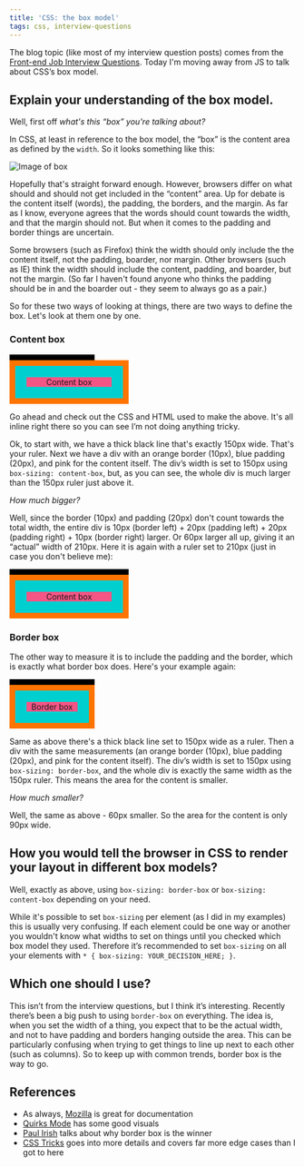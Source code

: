 ```yaml
---
title: 'CSS: the box model'
tags: css, interview-questions
---
```


The blog topic (like most of my interview question posts) comes from the [Front-end Job Interview Questions](https://github.com/h5bp/Front-end-Developer-Interview-Questions#css-questions). Today I'm moving away from JS to talk about CSS’s box model.

## Explain your understanding of the box model.

Well, first off *what's this “box” you're talking about?*

In CSS, at least in reference to the box model, the “box” is the content area as defined by the `width`. So it looks something like this:

![Image of box](/images/blog/box-model.jpg)

Hopefully that's straight forward enough. However, browsers differ on what should and should not get included in the “content” area. Up for debate is the content itself (words), the padding, the borders, and the margin. As far as I know, everyone agrees that the words should count towards the width, and that the margin should not. But when it comes to the padding and border things are uncertain.

Some browsers (such as Firefox) think the width should only include the the content itself, not the padding, boarder, nor margin. Other browsers (such as IE) think the width should include the content, padding, and boarder, but not the margin. (So far I haven't found anyone who thinks the padding should be in and the boarder out - they seem to always go as a pair.)

So for these two ways of looking at things, there are two ways to define the box. Let's look at them one by one.

### Content box

<style>
  .border-box {
    box-sizing: border-box;
  }
  .content-box {
    box-sizing: content-box;
  }
  .width {
    border: 5px solid black;
    width: 150px;
  }
  .example {
    text-align: center;
    width: 150px;
    border: 10px solid #FF7400;
    padding: 20px;
    background-image: linear-gradient(to bottom, #F55585 0%, #F55585 100%),
                      linear-gradient(to bottom, #00CFCF 0%, #00CFCF 100%);
    background-clip: content-box, padding-box;
    margin-bottom: 10px;
  }
</style>

<div class="border-box width">
</div>

<div class="content-box example">
  Content box
</div>

Go ahead and check out the CSS and HTML used to make the above. It's all inline right there so you can see I’m not doing anything tricky.

Ok, to start with, we have a thick black line that's exactly 150px wide. That's your ruler. Next we have a div with an orange border (10px), blue padding (20px), and pink for the content itself. The div’s width is set to 150px using `box-sizing: content-box`, but, as you can see, the whole div is much larger than the 150px ruler just above it.

*How much bigger?*

Well, since the border (10px) and padding (20px) don't count towards the total width, the entire div is 10px (border left) + 20px (padding left) + 20px (padding right) + 10px (border right) larger. Or 60px larger all up, giving it an “actual” width of 210px. Here it is again with a ruler set to 210px (just in case you don't believe me):

<div class="border-box width" style="width: 210px;">
</div>

<div class="content-box example">
  Content box
</div>

### Border box

The other way to measure it is to include the padding and the border, which is exactly what border box does. Here's your example again:

<div class="border-box width">
</div>

<div class="border-box example">
  Border box
</div>

Same as above there's a thick black line set to 150px wide as a ruler. Then a div with the same measurements (an orange border (10px), blue padding (20px), and pink for the content itself). The div’s width is set to 150px using `box-sizing: border-box`, and the whole div is exactly the same width as the 150px ruler. This means the area for the content is smaller.

*How much smaller?*

Well, the same as above - 60px smaller. So the area for the content is only 90px wide.


## How you would tell the browser in CSS to render your layout in different box models?

Well, exactly as above, using `box-sizing: border-box` or `box-sizing: content-box` depending on your need.

While it's possible to set `box-sizing` per element (as I did in my examples) this is usually very confusing. If each element could be one way or another you wouldn't know what widths to set on things until you checked which box model they used. Therefore it’s recommended to set `box-sizing` on all your elements with `* { box-sizing: YOUR_DECISION_HERE; }`.

## Which one should I use?

This isn’t from the interview questions, but I think it’s interesting. Recently there’s been a big push to using `border-box` on everything. The idea is, when you set the width of a thing, you expect that to be the actual width, and not to have padding and borders hanging outside the area. This can be particularly confusing when trying to get things to line up next to each other (such as columns). So to keep up with common trends, border box is the way to go.

## References

* As always, [Mozilla](https://developer.mozilla.org/en-US/docs/Web/CSS/CSS_Box_Model/Introduction_to_the_CSS_box_model) is great for documentation
* [Quirks Mode](http://quirksmode.org/css/user-interface/boxsizing.html) has some good visuals
* [Paul Irish](http://www.paulirish.com/2012/box-sizing-border-box-ftw/) talks about why border box is the winner
* [CSS Tricks](https://css-tricks.com/the-css-box-model/) goes into more details and covers far more edge cases than I got to here
